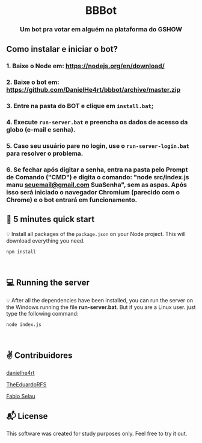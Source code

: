 <h1 align="center">
  BBBot
</h1>

<h3 align="center">
    Um bot pra votar em alguém na plataforma do GSHOW
</h3>

## Como instalar e iniciar o bot?

### 1. Baixe o Node em: https://nodejs.org/en/download/

### 2. Baixe o bot em: https://github.com/DanielHe4rt/bbbot/archive/master.zip

### 3. Entre na pasta do BOT e clique em `install.bat`;

### 4. Execute `run-server.bat` e preencha os dados de acesso da globo (e-mail e senha).

### 5. Caso seu usuário pare no login, use o `run-server-login.bat` para resolver o problema.

### 6. Se fechar após digitar a senha, entra na pasta pelo Prompt de Comando ("CMD") e digita o comando: "node src/index.js manu seuemail@gmail.com SuaSenha", sem as aspas. Após isso será iniciado o navegador Chromium (parecido com o Chrome) e o bot entrará em funcionamento.

## :rocket: 5 minutes quick start

:bulb: Install all packages of the `package.json` on your Node project. This will download everything you need.

```
npm install
```

<br>

## :computer: Running the server

:bulb: After all the dependencies have been installed, you can run the server on the Windows running the file <strong>run-server.bat</strong>. But if you are a Linux user. just type the following command:

```
node index.js
```

<br>

## :v: Contribuidores

[danielhe4rt](https://twitter.com/danielhe4rt)

[TheEduardoRFS](https://twitter.com/theeduardorfs)

[Fabio Selau](https://www.facebook.com/Profile.dart)

## :mailbox_with_mail: License

This software was created for study purposes only. Feel free to try it out.
